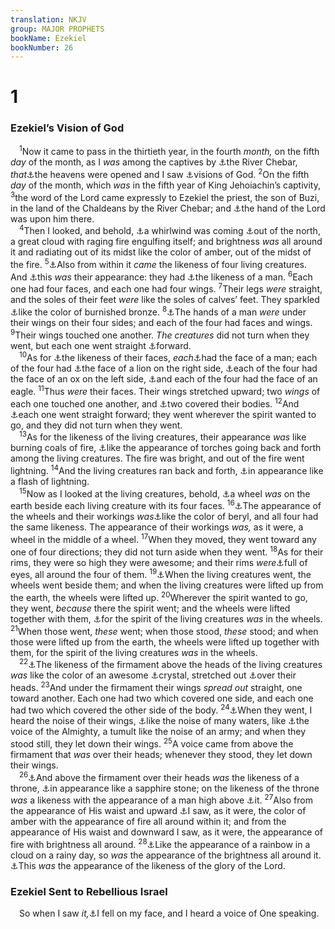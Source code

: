 ```yaml
---
translation: NKJV
group: MAJOR PROPHETS
bookName: Ezekiel 
bookNumber: 26
---
```


<div class="title"><h1>1</h1><h3>Ezekiel’s Vision of God</h3></div>
<span class="verse exe_1_1"> <sup>1</sup>Now it came to pass in the thirtieth year, in the fourth <i>month,</i> on the fifth <i>day</i> of the month, as I <i>was</i> among the captives by <a data-toggle="tooltip" data-placement="bottom" title="Ezek. 3:15, 23; 10:15">⚓</a>the River Chebar, <i>that</i><a data-toggle="tooltip" data-placement="bottom" title="Matt. 3:16; Mark 1:10; Luke 3:21; Acts 7:56; 10:11; Rev. 4:1; 19:11">⚓</a>the heavens were opened and I saw <a data-toggle="tooltip" data-placement="bottom" title="Ex. 24:10; Num. 12:6; Is. 1:1; 6:1; Ezek. 8:3; Dan. 8:1, 2">⚓</a>visions of God. </span>
<span class="verse exe_1_2"><sup>2</sup>On the fifth <i>day</i> of the month, which <i>was</i> in the fifth year of King Jehoiachin’s captivity, </span>
<span class="verse exe_1_3"><sup>3</sup>the word of the Lord came expressly to Ezekiel the priest, the son of Buzi, in the land of the Chaldeans by the River Chebar; and <a data-toggle="tooltip" data-placement="bottom" title="1 Kin. 18:46; 2 Kin. 3:15; Ezek. 3:14, 22">⚓</a>the hand of the Lord was upon him there.<br/></span>
<span class="verse exe_1_4"> <sup>4</sup>Then I looked, and behold, <a data-toggle="tooltip" data-placement="bottom" title="Is. 21:1; Jer. 23:19; 25:32; Ezek. 13:11, 13">⚓</a>a whirlwind was coming <a data-toggle="tooltip" data-placement="bottom" title="Jer. 1:14">⚓</a>out of the north, a great cloud with raging fire engulfing itself; and brightness <i>was</i> all around it and radiating out of its midst like the color of amber, out of the midst of the fire. </span>
<span class="verse exe_1_5"><sup>5</sup><a data-toggle="tooltip" data-placement="bottom" title="Ezek. 10:15, 17, 20; Rev. 4:6–8">⚓</a>Also from within it <i>came</i> the likeness of four living creatures. And <a data-toggle="tooltip" data-placement="bottom" title="Ezek. 10:8">⚓</a>this <i>was</i> their appearance: they had <a data-toggle="tooltip" data-placement="bottom" title="Ezek. 10:14">⚓</a>the likeness of a man. </span>
<span class="verse exe_1_6"><sup>6</sup>Each one had four faces, and each one had four wings. </span>
<span class="verse exe_1_7"><sup>7</sup>Their legs <i>were</i> straight, and the soles of their feet <i>were</i> like the soles of calves’ feet. They sparkled <a data-toggle="tooltip" data-placement="bottom" title="Dan. 10:6; Rev. 1:15">⚓</a>like the color of burnished bronze. </span>
<span class="verse exe_1_8"><sup>8</sup><a data-toggle="tooltip" data-placement="bottom" title="Ezek. 10:8, 21">⚓</a>The hands of a man <i>were</i> under their wings on their four sides; and each of the four had faces and wings. </span>
<span class="verse exe_1_9"><sup>9</sup>Their wings touched one another. <i>The</i> <i>creatures</i> did not turn when they went, but each one went straight <a data-toggle="tooltip" data-placement="bottom" title="Ezek. 1:12; 10:20–22">⚓</a>forward.<br/></span>
<span class="verse exe_1_10"> <sup>10</sup>As for <a data-toggle="tooltip" data-placement="bottom" title="Ezek. 10:14; Rev. 4:7">⚓</a>the likeness of their faces, <i>each</i><a data-toggle="tooltip" data-placement="bottom" title="Num. 2:10">⚓</a>had the face of a man; each of the four had <a data-toggle="tooltip" data-placement="bottom" title="Num. 2:3">⚓</a>the face of a lion on the right side, <a data-toggle="tooltip" data-placement="bottom" title="Num. 2:18">⚓</a>each of the four had the face of an ox on the left side, <a data-toggle="tooltip" data-placement="bottom" title="Num. 2:25">⚓</a>and each of the four had the face of an eagle. </span>
<span class="verse exe_1_11"><sup>11</sup>Thus <i>were</i> their faces. Their wings stretched upward; two <i>wings</i> of each one touched one another, and <a data-toggle="tooltip" data-placement="bottom" title="Is. 6:2; Ezek. 1:23">⚓</a>two covered their bodies. </span>
<span class="verse exe_1_12"><sup>12</sup>And <a data-toggle="tooltip" data-placement="bottom" title="Ezek. 10:11, 22">⚓</a>each one went straight forward; they went wherever the spirit wanted to go, and they did not turn when they went.<br/></span>
<span class="verse exe_1_13"> <sup>13</sup>As for the likeness of the living creatures, their appearance <i>was</i> like burning coals of fire, <a data-toggle="tooltip" data-placement="bottom" title="Ps. 104:4; Rev. 4:5">⚓</a>like the appearance of torches going back and forth among the living creatures. The fire was bright, and out of the fire went lightning. </span>
<span class="verse exe_1_14"><sup>14</sup>And the living creatures ran back and forth, <a data-toggle="tooltip" data-placement="bottom" title="Zech. 4:10; (Matt. 24:27; Luke 17:24)">⚓</a>in appearance like a flash of lightning.<br/></span>
<span class="verse exe_1_15"> <sup>15</sup>Now as I looked at the living creatures, behold, <a data-toggle="tooltip" data-placement="bottom" title="Ezek. 10:9">⚓</a>a wheel <i>was</i> on the earth beside each living creature with its four faces. </span>
<span class="verse exe_1_16"><sup>16</sup><a data-toggle="tooltip" data-placement="bottom" title="Ezek. 10:9, 10">⚓</a>The appearance of the wheels and their workings <i>was</i><a data-toggle="tooltip" data-placement="bottom" title="Dan. 10:6">⚓</a>like the color of beryl, and all four had the same likeness. The appearance of their workings <i>was,</i> as it were, a wheel in the middle of a wheel. </span>
<span class="verse exe_1_17"><sup>17</sup>When they moved, they went toward any one of four directions; they did not turn aside when they went. </span>
<span class="verse exe_1_18"><sup>18</sup>As for their rims, they were so high they were awesome; and their rims <i>were</i><a data-toggle="tooltip" data-placement="bottom" title="Ezek. 10:12; (Zech. 4:10); Rev. 4:6, 8">⚓</a>full of eyes, all around the four of them. </span>
<span class="verse exe_1_19"><sup>19</sup><a data-toggle="tooltip" data-placement="bottom" title="Ezek. 10:16, 17">⚓</a>When the living creatures went, the wheels went beside them; and when the living creatures were lifted up from the earth, the wheels were lifted up. </span>
<span class="verse exe_1_20"><sup>20</sup>Wherever the spirit wanted to go, they went, <i>because</i> there the spirit went; and the wheels were lifted together with them, <a data-toggle="tooltip" data-placement="bottom" title="Ezek. 10:17">⚓</a>for the spirit of the living creatures <i>was</i> in the wheels. </span>
<span class="verse exe_1_21"><sup>21</sup>When those went, <i>these</i> went; when those stood, <i>these</i> stood; and when those were lifted up from the earth, the wheels were lifted up together with them, for the spirit of the living creatures <i>was</i> in the wheels.<br/></span>
<span class="verse exe_1_22"> <sup>22</sup><a data-toggle="tooltip" data-placement="bottom" title="Ezek. 10:1">⚓</a>The likeness of the firmament above the heads of the living creatures <i>was</i> like the color of an awesome <a data-toggle="tooltip" data-placement="bottom" title="Rev. 4:6">⚓</a>crystal, stretched out <a data-toggle="tooltip" data-placement="bottom" title="Ezek. 10:1">⚓</a>over their heads. </span>
<span class="verse exe_1_23"><sup>23</sup>And under the firmament their wings <i>spread</i> <i>out</i> straight, one toward another. Each one had two which covered one side, and each one had two which covered the other side of the body. </span>
<span class="verse exe_1_24"><sup>24</sup><a data-toggle="tooltip" data-placement="bottom" title="Ezek. 3:13; 10:5">⚓</a>When they went, I heard the noise of their wings, <a data-toggle="tooltip" data-placement="bottom" title="Ezek. 43:2; Dan. 10:6; Rev. 1:15">⚓</a>like the noise of many waters, like <a data-toggle="tooltip" data-placement="bottom" title="Job 37:4, 5; Ps. 29:3, 4; 68:33">⚓</a>the voice of the Almighty, a tumult like the noise of an army; and when they stood still, they let down their wings. </span>
<span class="verse exe_1_25"><sup>25</sup>A voice came from above the firmament that <i>was</i> over their heads; whenever they stood, they let down their wings.<br/></span>
<span class="verse exe_1_26"> <sup>26</sup><a data-toggle="tooltip" data-placement="bottom" title="Ezek. 10:1">⚓</a>And above the firmament over their heads <i>was</i> the likeness of a throne, <a data-toggle="tooltip" data-placement="bottom" title="Ex. 24:10, 16; Ezek. 8:4; 11:22, 23; 43:4, 5">⚓</a>in appearance like a sapphire stone; on the likeness of the throne <i>was</i> a likeness with the appearance of a man high above <a data-toggle="tooltip" data-placement="bottom" title="Ezek. 8:2">⚓</a>it. </span>
<span class="verse exe_1_27"><sup>27</sup>Also from the appearance of His waist and upward <a data-toggle="tooltip" data-placement="bottom" title="Ezek. 8:2">⚓</a>I saw, as it were, the color of amber with the appearance of fire all around within it; and from the appearance of His waist and downward I saw, as it were, the appearance of fire with brightness all around. </span>
<span class="verse exe_1_28"><sup>28</sup><a data-toggle="tooltip" data-placement="bottom" title="(Gen. 9:13); Rev. 4:3; 10:1">⚓</a>Like the appearance of a rainbow in a cloud on a rainy day, so <i>was</i> the appearance of the brightness all around it. <a data-toggle="tooltip" data-placement="bottom" title="Ezek. 3:23; 8:4">⚓</a>This <i>was</i> the appearance of the likeness of the glory of the Lord.<br/></span>
<div class="title"><h3>Ezekiel Sent to Rebellious Israel</h3></div>
<span class="verse exe_1_28"> So when I saw <i>it,</i><a data-toggle="tooltip" data-placement="bottom" title="Gen. 17:3; Ezek. 3:23; Dan. 8:17; Acts 9:4; Rev. 1:17">⚓</a>I fell on my face, and I heard a voice of One speaking.<br/></span>
